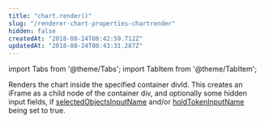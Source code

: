 ```yaml
---
title: "chart.render()"
slug: "/renderer-chart-properties-chartrender"
hidden: false
createdAt: "2018-08-24T08:42:59.712Z"
updatedAt: "2018-08-24T08:43:31.287Z"
---
```


import Tabs from '@theme/Tabs';
import TabItem from '@theme/TabItem';

Renders the chart inside the specified container divId. This creates an iFrame as a child node of the container div, and optionally some hidden input fields, if [selectedObjectsInputName](renderer-config-selectedobjectsinputname) and/or [holdTokenInputName](renderer-config-holdtokeninputname) being set to true.
